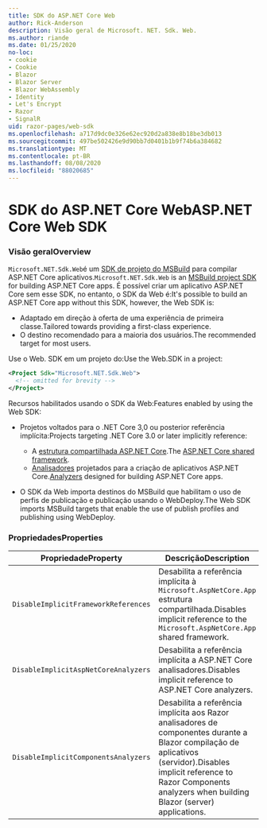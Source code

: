 ```yaml
---
title: SDK do ASP.NET Core Web
author: Rick-Anderson
description: Visão geral de Microsoft. NET. Sdk. Web.
ms.author: riande
ms.date: 01/25/2020
no-loc:
- cookie
- Cookie
- Blazor
- Blazor Server
- Blazor WebAssembly
- Identity
- Let's Encrypt
- Razor
- SignalR
uid: razor-pages/web-sdk
ms.openlocfilehash: a717d9dc0e326e62ec920d2a838e8b18be3db013
ms.sourcegitcommit: 497be502426e9d90bb7d0401b1b9f74b6a384682
ms.translationtype: MT
ms.contentlocale: pt-BR
ms.lasthandoff: 08/08/2020
ms.locfileid: "88020685"
---
```

# <a name="aspnet-core-web-sdk"></a><span data-ttu-id="564e8-103">SDK do ASP.NET Core Web</span><span class="sxs-lookup"><span data-stu-id="564e8-103">ASP.NET Core Web SDK</span></span>

### <a name="overview"></a><span data-ttu-id="564e8-104">Visão geral</span><span class="sxs-lookup"><span data-stu-id="564e8-104">Overview</span></span>

<span data-ttu-id="564e8-105">`Microsoft.NET.Sdk.Web`é um [SDK de projeto do MSBuild](https://docs.microsoft.com/visualstudio/msbuild/how-to-use-project-sdk) para compilar ASP.NET Core aplicativos.</span><span class="sxs-lookup"><span data-stu-id="564e8-105">`Microsoft.NET.Sdk.Web` is an [MSBuild project SDK](https://docs.microsoft.com/visualstudio/msbuild/how-to-use-project-sdk) for building ASP.NET Core apps.</span></span> <span data-ttu-id="564e8-106">É possível criar um aplicativo ASP.NET Core sem esse SDK, no entanto, o SDK da Web é:</span><span class="sxs-lookup"><span data-stu-id="564e8-106">It's possible to build an ASP.NET Core app without this SDK, however, the Web SDK is:</span></span>

* <span data-ttu-id="564e8-107">Adaptado em direção à oferta de uma experiência de primeira classe.</span><span class="sxs-lookup"><span data-stu-id="564e8-107">Tailored towards providing a first-class experience.</span></span>
* <span data-ttu-id="564e8-108">O destino recomendado para a maioria dos usuários.</span><span class="sxs-lookup"><span data-stu-id="564e8-108">The recommended target for most users.</span></span>

<span data-ttu-id="564e8-109">Use o Web. SDK em um projeto do:</span><span class="sxs-lookup"><span data-stu-id="564e8-109">Use the Web.SDK in a project:</span></span>

  ```xml
  <Project Sdk="Microsoft.NET.Sdk.Web">
    <!-- omitted for brevity -->
  </Project>
  ```

<span data-ttu-id="564e8-110">Recursos habilitados usando o SDK da Web:</span><span class="sxs-lookup"><span data-stu-id="564e8-110">Features enabled by using the Web SDK:</span></span>

* <span data-ttu-id="564e8-111">Projetos voltados para o .NET Core 3,0 ou posterior referência implícita:</span><span class="sxs-lookup"><span data-stu-id="564e8-111">Projects targeting .NET Core 3.0 or later implicitly reference:</span></span>

  * <span data-ttu-id="564e8-112">A [estrutura compartilhada ASP.NET Core](xref:fundamentals/metapackage-app).</span><span class="sxs-lookup"><span data-stu-id="564e8-112">The [ASP.NET Core shared framework](xref:fundamentals/metapackage-app).</span></span>
  * <span data-ttu-id="564e8-113">[Analisadores](/visualstudio/extensibility/getting-started-with-roslyn-analyzers) projetados para a criação de aplicativos ASP.NET Core.</span><span class="sxs-lookup"><span data-stu-id="564e8-113">[Analyzers](/visualstudio/extensibility/getting-started-with-roslyn-analyzers) designed for building ASP.NET Core apps.</span></span>
* <span data-ttu-id="564e8-114">O SDK da Web importa destinos do MSBuild que habilitam o uso de perfis de publicação e publicação usando o WebDeploy.</span><span class="sxs-lookup"><span data-stu-id="564e8-114">The Web SDK imports MSBuild targets that enable the use of publish profiles and publishing using WebDeploy.</span></span>

### <a name="properties"></a><span data-ttu-id="564e8-115">Propriedades</span><span class="sxs-lookup"><span data-stu-id="564e8-115">Properties</span></span>

| <span data-ttu-id="564e8-116">Propriedade</span><span class="sxs-lookup"><span data-stu-id="564e8-116">Property</span></span> | <span data-ttu-id="564e8-117">Descrição</span><span class="sxs-lookup"><span data-stu-id="564e8-117">Description</span></span> |
| -------- | ----------- |
| `DisableImplicitFrameworkReferences` | <span data-ttu-id="564e8-118">Desabilita a referência implícita à `Microsoft.AspNetCore.App` estrutura compartilhada.</span><span class="sxs-lookup"><span data-stu-id="564e8-118">Disables implicit reference to the `Microsoft.AspNetCore.App` shared framework.</span></span> |
| `DisableImplicitAspNetCoreAnalyzers` | <span data-ttu-id="564e8-119">Desabilita a referência implícita a ASP.NET Core analisadores.</span><span class="sxs-lookup"><span data-stu-id="564e8-119">Disables implicit reference to ASP.NET Core analyzers.</span></span> |
| `DisableImplicitComponentsAnalyzers` | <span data-ttu-id="564e8-120">Desabilita a referência implícita aos Razor analisadores de componentes durante a Blazor compilação de aplicativos (servidor).</span><span class="sxs-lookup"><span data-stu-id="564e8-120">Disables implicit reference to Razor Components analyzers when building Blazor (server) applications.</span></span> |
